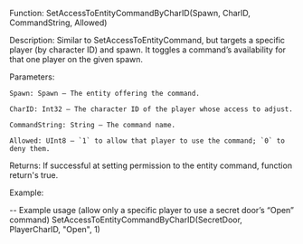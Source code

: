 Function: SetAccessToEntityCommandByCharID(Spawn, CharID, CommandString, Allowed)

Description: Similar to SetAccessToEntityCommand, but targets a specific player (by character ID) and spawn. It toggles a command’s availability for that one player on the given spawn.

Parameters:

    Spawn: Spawn – The entity offering the command.

    CharID: Int32 – The character ID of the player whose access to adjust.

    CommandString: String – The command name.

    Allowed: UInt8 – `1` to allow that player to use the command; `0` to deny them.

Returns: If successful at setting permission to the entity command, function return's true.

Example:

-- Example usage (allow only a specific player to use a secret door’s “Open” command)
SetAccessToEntityCommandByCharID(SecretDoor, PlayerCharID, "Open", 1)